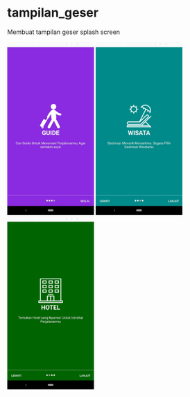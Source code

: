 # tampilan_geser
Membuat tampilan geser splash screen

<img src="screen/photo_2019-11-13_23-42-35.jpg" width="200px" > <img src="screen/photo_2019-11-13_23-42-52.jpg" width="200px"> <img src="screen/photo_2019-11-13_23-42-57.jpg" width="200px"> 

